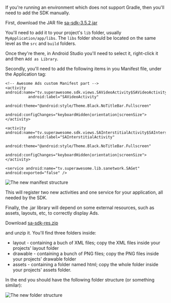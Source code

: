 If you're running an environment which does not support Gradle, then you'll need to add the SDK manually.

First, download the JAR file [sa-sdk-3.5.2.jar](https://github.com/SuperAwesomeLTD/sa-mobile-sdk-android/blob/develop_v3/docs/res/sa-sdk-3.5.2.jar?raw=true)

You'll need to add it to your project's `lib` folder, usually `MyApplication/app/libs`. The `libs` folder should be located on the same level as the `src` and `build` folders.

Once they're there, in Android Studio you'll need to select it, right-click it and then `Add as Library`.

Secondly, you'll need to add the following items in you Manifest file, under the Application tag:

```
<!-- Awesome Ads custom Manifest part -->
<activity android:name="tv.superawesome.sdk.views.SAVideoActivity$SAVideoActivityInner"
		  android:label="SAVideoActivity"
		  android:theme="@android:style/Theme.Black.NoTitleBar.Fullscreen"
		  android:configChanges="keyboardHidden|orientation|screenSize"></activity>

<activity android:name="tv.superawesome.sdk.views.SAInterstitialActivity$SAInterstitialActivityInner"
		  android:label="SAInterstitialActivity"
		  android:theme="@android:style/Theme.Black.NoTitleBar.Fullscreen"
		  android:configChanges="keyboardHidden|orientation|screenSize"></activity>

<service android:name="tv.superawesome.lib.sanetwork.SAGet" android:exported="false" />

```

![](img/manifest.png "The new manifest structure")

This will register two new activities and one service for your application, all needed by the SDK.

Finally, the .jar library will depend on some external resources, such as assets, layouts, etc, to correctly display Ads.

Download [sa-sdk-res.zip](https://github.com/SuperAwesomeLTD/sa-mobile-sdk-android/blob/develop_v3/docs/res/sa-sdk-res.zip?raw=true)

and unzip it. You'll find three folders inside:
 * layout - containing a buch of XML files; copy the XML files inside your projects' layout folder
 * drawable - containing a bunch of PNG files; copy the PNG files inside your projects' drawable folder
 * assets - containing a folder named html; copy the whole folder inside your projects' assets folder.

In the end you should have the following folder structure (or something similar):

![](img/resources.png "The new folder structure")
